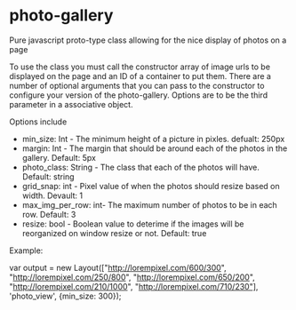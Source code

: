 # photo-gallery
Pure javascript proto-type class allowing for the nice display of photos on a page


To use the class you must call the constructor array of image urls to be displayed on the page and an ID of a container to put them.  There are a number of optional arguments that you can pass to the constructor to configure your version of the photo-gallery.  Options are to be the third parameter in a associative object.

Options include 
*	min_size: Int 		  - The minimum height of a picture in pixles. defualt: 250px
*	margin: Int 		    - The margin that should be around each of the photos in the gallery. Default: 5px
*	photo_class: String - The class that each of the photos will have. Default: string
*	grid_snap: int		  - Pixel value of when the photos should resize based on width. Devault: 1
*	max_img_per_row: int- The maximum number of photos to be in each row. Default: 3
*	resize: bool		    - Boolean value to deterime if the images will be reorganized on window resize or not. Default: true


Example:

var output = new Layout(["http://lorempixel.com/600/300",
"http://lorempixel.com/250/800",
"http://lorempixel.com/650/200",
"http://lorempixel.com/210/1000",
"http://lorempixel.com/710/230"], 'photo_view', {min_size: 300});

